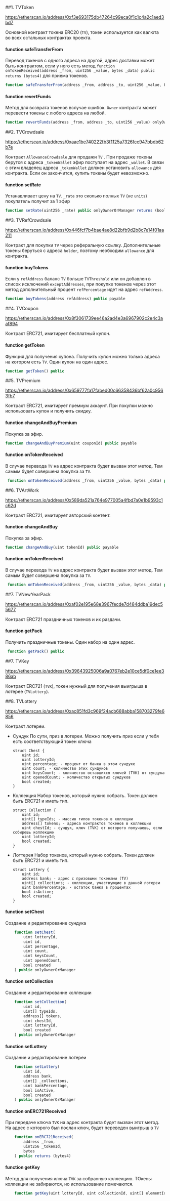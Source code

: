 
##1. TVToken

https://etherscan.io/address/0xf3e693175db47264c99eca0f1c1c4a2c1aed3bd7

Основной контракт токена  ERC20 (`TV`), токен используется как валюта во всех остальных контрактах проекта.

#### function safeTransferFrom ####
Перевод токенов с одного адреса на другой, адрес доставки может быть контрактом, если у него есть метод `function onTokenReceived(address _from, uint256 _value, bytes _data) public returns (bytes4)` для приема токенов. 
```javascript
function safeTransferFrom(address _from, address _to, uint256 _value, bytes _data)
```

#### function revertFunds ####
Метод для возврата токенов вслучае ошибок. `Owner` контракта может перевести токены с любого адреса на любой.
```javascript
function revertFunds(address _from, address _to, uint256 _value) onlyOwner public returns (bool) 
```

##2. TVCrowdsale

https://etherscan.io/address/0xaae1be740222fb3f1125a7326fce947bbdb62b7e

Контракт `AllowanceCrowdsale` для продажи `TV` . При продаже токены берутся с адреса `_tokenWallet` эфир поступает на адрес `_wallet`.
В связи с этим владелец адреса `_tokenWallet` должен установить `allowance` для контракта. Если он закончится, купить токены будет невозможно.

#### function setRate ####
Устанавливает цену на `TV`. `_rate` это сколько полных `TV` (не `units`) покупатель получит за 1 эфир
```javascript
function setRate(uint256 _rate) public onlyOwnerOrManager returns (bool) 
```

##3. TVRefCrowdsale

https://etherscan.io/address/0x446fcf7b4bae4ae8d22bfb9d2b8c7e14f01aa211

Контракт для покупки `TV` через реферальную ссылку. Дополнительные токены беруться с адреса `holder`, поэтому необходим `allowance` для контракта. 

#### function buyTokens ####
Если у `refAddress` баланс `TV` больше `TVThreshold` или он добавлен в список исключений `exceptAddresses`,
при покупке токенов через этот метод дополнительный процент `refPercentage` идет на адрес `refAddress`.
 
```javascript
function buyTokens(address refAddress) public payable
```

##4. TVCoupon

https://etherscan.io/address/0x8f3061739ee46a2ad4e3a6967902c2e4c3aaf894

Контракт ERC721, имитирует бесплатный купон.

#### function getToken ####
Функция для получения купона. Получить купон можно только адреса на котором есть `TV`. Один купон на один адрес.
```javascript
function getToken() public 
```

##5. TVPremium

https://etherscan.io/address/0x659777fa17fabed00c66358436bf62a0c9563fb7

Контракт ERC721, имитирует премиум аккаунт. При покупки можно использовать купон и получить скидку.

#### function changeAndBuyPremium ####
Покупка за эфир.
```javascript
function changeAndBuyPremium(uint couponId) public payable
```

#### function onTokenReceived ####
В случае перевода `TV` на адрес контракта будет вызван этот метод. Тем самым будет совершена покупка за `TV`.
```javascript
 function onTokenReceived(address _from, uint256 _value, bytes _data) public returns (bytes4)
```

##6. TVArtWork

https://etherscan.io/address/0x589da521a764e977005a4fbd7a0e1b9593c1c62d

Контракт ERC721, имитирует авторский контент.

#### function changeAndBuy ####
Покупка за эфир.
```javascript
function changeAndBuy(uint tokenId) public payable
```

#### function onTokenReceived ####
В случае перевода `TV` на адрес контракта будет вызван этот метод. Тем самым будет совершена покупка за `TV`.
```javascript
 function onTokenReceived(address _from, uint256 _value, bytes _data) public returns (bytes4)
```

##7. TVNewYearPack

https://etherscan.io/address/0xaf02e195e68e3967fecde7d484ddba19dec55677

Контракт ERC721 праздничных токенов и их раздачи. 

#### function getPack ####
Получить праздничные токены. Один набор на один адрес.
```javascript
 function getPack() public
```

##7. TVKey

https://etherscan.io/address/0x39643925006a9a0767eb2e10ce5df0ce1ee386ab

Контракт ERC721 (`TVK`), токен нужный для получения выигрыша в лотерее (`TVLottery`).  

##8. TVLottery

https://etherscan.io/address/0xac851fd3c969f24acb688abba158703279fe6856

Контракт лотереи.

* Сундук
По сути, приз в лотереи. Можно получить приз если у тебя есть соответствующий токен ключа
    ```
    struct Chest {
        uint id; 
        uint lotteryId;
        uint percentage; - процент от банка в этом сундуке
        uint count; - количество этих сундуков
        uint keysCount; - количество оставшихся ключей (TVK) от сундука
        uint openedCount; - количество открытых сундуков
        bool created;
    } 
    ```
    
* Коллекция
Набор токенов, который нужно собрать. Токен должен быть ERC721 и иметь тип.
    ```
    struct Collection {
        uint id;
        uint[] typeIds; - массив типов токенов в коллеции
        address[] tokens; - адреса контрактов токенов в коллекции
        uint chestId; - сундук, ключ (TVK) от которого получаешь, если собирешь коллекцию
        uint lotteryId;
        bool created;
    }
    ```
    
* Лоттерея
Набор токенов, который нужно собрать. Токен должен быть ERC721 и иметь тип.
    ```
    struct Lottery {
        uint id;
        address bank; - адрес с призовыми токенами (TV)
        uint[] collections; - коллекции, участвующие в данной лотереи
        uint bankPercentage; - остаток банка в процентах
        bool isActive;
        bool created;
    }
    ```

#### function setChest ####
Создание и редактирование сундука
```javascript
    function setChest(
        uint lotteryId,
        uint id,
        uint percentage,
        uint count,
        uint keysCount,
        uint openedCount,
        bool created
    ) public onlyOwnerOrManager
```

#### function setCollection ####
Создание и редактирование коллекции
```javascript
    function setCollection(
        uint id,
        uint[] typeIds,
        address[] tokens,
        uint chestId,
        uint lotteryId,
        bool created
    ) public onlyOwnerOrManager 
```

#### function setLottery ####
Создание и редактирование лотереи
```javascript
    function setLottery(
        uint id,
        address bank,
        uint[] _collections,
        uint bankPercentage,
        bool isActive,
        bool created
    ) public onlyOwnerOrManager
```

#### function onERC721Received ####
При передаче ключа `TVK` на адрес контракта будет вызван этот метод. На адрес с которого был послан ключ, будет переведен выигрыш в `TV`
```javascript
    function onERC721Received(
        address _from,
        uint256 _tokenId,
        bytes
    ) public returns (bytes4)
```

#### function getKey ####
Метод для получения ключа `TVK` за собранную коллекцию. ТОкены коллекции не забираются, но использование помечаются.
```javascript
    function getKey(uint lotteryId, uint collectionId, uint[] elementIds) public returns (uint)
```

